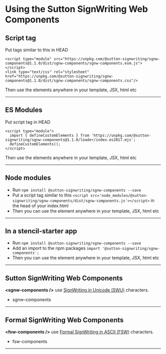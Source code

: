 # Using the Sutton SignWriting Web Components

## Script tag

Put tags similar to this in HEAD

    <script type="module" src="https://unpkg.com/@sutton-signwriting/sgnw-components@1.1.0/dist/sgnw-components/sgnw-components.esm.js"></script>
    <link type="text/css" rel="stylesheet" href="https://unpkg.com/@sutton-signwriting/sgnw-components@1.1.0/dist/sgnw-components/sgnw-components.css"/>

Then use the elements anywhere in your template, JSX, html etc

---

## ES Modules

Put script tag in HEAD

    <script type="module">
      import { defineCustomElements } from 'https://unpkg.com/@sutton-signwriting/sgnw-components@1.1.0/loader/index.es2017.mjs';
      defineCustomElements();
    </script>

Then use the elements anywhere in your template, JSX, html etc

---

## Node modules
- Run `npm install @sutton-signwriting/sgnw-components --save`
- Put a script tag similar to this `<script src='node_modules/@sutton-signwriting/sgnw-components/dist/sgnw-components.js'></script>` in the head of your index.html
- Then you can use the element anywhere in your template, JSX, html etc

---

## In a stencil-starter app
- Run `npm install @sutton-signwriting/sgnw-components --save`
- Add an import to the npm packages `import '@sutton-signwriting/sgnw-components';`
- Then you can use the element anywhere in your template, JSX, html etc

---

## Sutton SignWriting Web Components

**&lt;sgnw-components /&gt;** use [SignWriting in Unicode (SWU)](https://tools.ietf.org/id/draft-slevinski-formal-signwriting-09.html#name-signwriting-in-unicode-swu) characters.

- sgnw-components

---

## Formal SignWriting Web Components

**&lt;fsw-components /&gt;** use [Formal SignWriting in ASCII (FSW)](https://tools.ietf.org/id/draft-slevinski-formal-signwriting-09.html#name-formal-signwriting-in-ascii) characters.

- fsw-components

---
